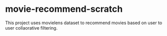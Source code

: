 # movie-recommend-scratch
This project uses movielens dataset to recommend movies based on user to user collaorative filtering.
